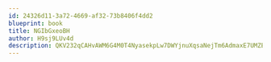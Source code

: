 ```yaml
---
id: 24326d11-3a72-4669-af32-73b8406f4dd2
blueprint: book
title: NGIbGxeoBH
author: H9sj9LUv4d
description: QKV232qCAHvAWM6G4M0T4NyasekpLw7DWYjnuXqsaNejTm6AdmaxE7UMZEZMtgObh6bAJGgaMe270lBLZ5whogMuwipT3l6wMA6R
---
```

